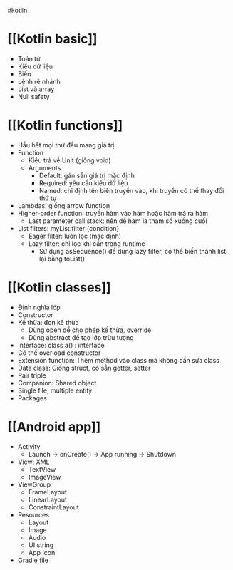 #kotlin
# [[Kotlin basic]]
- Toán tử
- Kiểu dữ liệu
- Biến
- Lệnh rẽ nhánh
- List và array
- Null safety
# [[Kotlin functions]]
- Hầu hết mọi thứ đều mang giá trị
- Function
	- Kiểu trả về Unit (giống void)
	- Arguments
		- Default: gán sẵn giá trị mặc định
		- Required: yêu cầu kiểu dữ liệu
		- Named: chỉ định tên biến truyền vào, khi truyền có thể thay đổi thứ tự
- Lambdas: giống arrow function
- Higher-order function: truyền hàm vào hàm hoặc hàm trả ra hàm
	- Last parameter call stack: nên để hàm là tham số xuống cuối
- List filters: myList.filter {condition}
	- Eager filter: luôn lọc (mặc định)
	- Lazy filter: chỉ lọc khi cần trong runtime
		- Sử dụng asSequence() để dùng lazy filter, có thể biến thành list lại bằng toList()
# [[Kotlin classes]]
- Định nghĩa lớp
- Constructor
- Kế thừa: đơn kế thừa
	- Dùng open để cho phép kế thừa, override
	- Dùng abstract để tạo lớp trừu tượng
- Interface: class a() : interface
- Có thể overload constructor
- Extension function: Thêm method vào class mà không cần sửa class
- Data class: Giống struct, có sẵn getter, setter
- Pair triple
- Companion: Shared object
- Single file, multiple entity
- Packages
# [[Android app]]
- Activity
	- Launch -> onCreate() -> App running -> Shutdown
- View: XML
	- TextView
	- ImageView
- ViewGroup
	- FrameLayout
	- LinearLayout
	- ConstraintLayout
- Resources
	- Layout
	- Image
	- Audio
	- UI string
	- App Icon
- Gradle file
